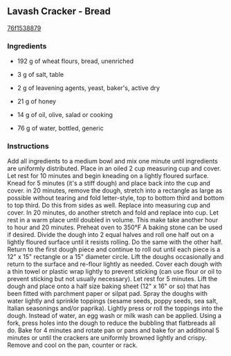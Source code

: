 ## Lavash Cracker - Bread

[76f1538879](http://www.food.com/recipe/lavash-cracker-bread-517938)

### Ingredients

 - 192 g of wheat flours, bread, unenriched

 - 3 g of salt, table

 - 2 g of leavening agents, yeast, baker's, active dry

 - 21 g of honey

 - 14 g of oil, olive, salad or cooking

 - 76 g of water, bottled, generic

### Instructions

Add all ingredients to a medium bowl and mix one minute until ingredients are uniformly distributed. Place in an oiled 2 cup measuring cup and cover. Let rest for 10 minutes and begin kneading on a lightly floured surface. Knead for 5 minutes (it's a stiff dough) and place back into the cup and cover. in 20 minutes, remove the dough, stretch into a rectangle as large as possible without tearing and fold letter-style, top to bottom third and bottom to top third. Do this from sides as well. Replace into measuring cup and cover. In 20 minutes, do another stretch and fold and replace into cup. Let rest in a warm place until doubled in volume. This make take another hour to hour and 20 minutes. Preheat oven to 350&deg;F A baking stone can be used if desired. Divide the dough into 2 equal halves and roll one half out on a lightly floured surface until it resists rolling. Do the same with the other half. Return to the first dough piece and continue to roll out until each piece is a 12" x 15" rectangle or a 15" diameter circle. Lift the doughs occasionally and return to the surface and re-flour lightly as needed. Cover each dough with a thin towel or plastic wrap lightly to prevent sticking (can use flour or oil to prevent sticking but not usually necessary). Let rest for 5 minutes. Lift the dough and place onto a half size baking sheet (12" x 16" or so) that has been fitted with parchment paper or silpat pad. Spray the doughs with water lightly and sprinkle toppings (sesame seeds, poppy seeds, sea salt, Italian seasonings and/or paprika). Lightly press or roll the toppings into the dough. Instead of water, an egg wash or milk wash can be applied. Using a fork, press holes into the dough to reduce the bubbling that flatbreads all do. Bake for 4 minutes and rotate pan or pans and bake for an additional 5 minutes or until the crackers are uniformly browned lightly and crispy. Remove and cool on the pan, counter or rack.